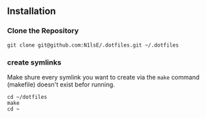 ## Installation

### Clone the Repository
```
git clone git@github.com:N1lsE/.dotfiles.git ~/.dotfiles
```

### create symlinks
Make shure every symlink you want to create via the `make` command (makefile) doesn't exist befor running.
```
cd ~/dotfiles
make
cd ~
```

